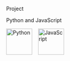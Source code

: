 Project

Python and JavaScript

<p>
  <img src="https://cdn.jsdelivr.net/gh/devicons/devicon/icons/python/python-original.svg" alt="Python" width="70" height="70"/>
  &nbsp;&nbsp;
  <img src="https://cdn.jsdelivr.net/gh/devicons/devicon/icons/javascript/javascript-original.svg" alt="JavaScript" width="70" height="70"/>
</p>
